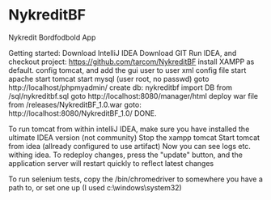# NykreditBF
Nykredit Bordfodbold App

Getting started:
Download IntelliJ IDEA
Download GIT
Run IDEA, and checkout project: https://github.com/tarcom/NykreditBF
install XAMPP as default.
config tomcat, and add the gui user to user xml config file
start apache
start tomcat
start mysql (user root, no passwd)
goto http://localhost/phpmyadmin/
create db: nykreditbf
import DB from /sql/nykreditbf.sql
goto http://localhost:8080/manager/html
deploy war file from /releases/NykreditBF_1.0.war
goto: http://localhost:8080/NykreditBF_1.0/
DONE.

To run tomcat from within intelliJ IDEA, make sure you have installed the ultimate IDEA version (not community)
Stop the xampp tomcat
Start tomcat from idea (allready configured to use artifact)
Now you can see logs etc. withing idea. To redeploy changes, press the "update" button, and the application server will restart quickly to reflect latest changes

To run selenium tests, copy the /bin/chromedriver to somewhere you have a path to, or set one up (I used c:\windows\system32)

